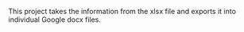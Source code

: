 This project takes the information from the xlsx file and exports it into individual Google docx files.
